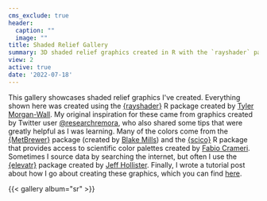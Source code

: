```yaml
---
cms_exclude: true
header:
  caption: ""
  image: ""
title: Shaded Relief Gallery
summary: 3D shaded relief graphics created in R with the `rayshader` package.
view: 2
active: true
date: '2022-07-18'
---
```


This gallery showcases shaded relief graphics I've created. Everything shown here was created using the [{rayshader}](https://www.rayshader.com/) R package created by [Tyler Morgan-Wall](https://twitter.com/tylermorganwall). My original inspiration for these came from graphics created by Twitter user [@researchremora](https://twitter.com/researchremora), who also shared some tips that were greatly helpful as I was learning. Many of the colors come from the [{MetBrewer}](https://github.com/BlakeRMills/MetBrewer) package (created by [Blake Mills](https://twitter.com/BlakeRobMills)) and the [{scico}](https://github.com/thomasp85/scico) R package that provides access to scientific color palettes created by [Fabio Crameri](https://twitter.com/fcrameri). Sometimes I source data by searching the internet, but often I use the [{elevatr}](https://github.com/jhollist/elevatr/) package created by [Jeff Hollister](https://twitter.com/jhollist). Finally, I wrote a tutorial post about how I go about creating these graphics, which you can find [here](https://spencerschien.info/post/data_viz_how_to/high_quality_rayshader_visuals/).

{{< gallery album="sr" >}}
